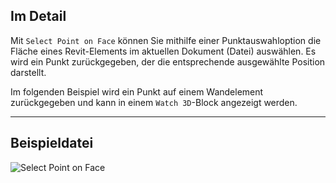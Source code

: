 ## Im Detail
Mit `Select Point on Face` können Sie mithilfe einer Punktauswahloption die Fläche eines Revit-Elements im aktuellen Dokument (Datei) auswählen. Es wird ein Punkt zurückgegeben, der die entsprechende ausgewählte Position darstellt.

Im folgenden Beispiel wird ein Punkt auf einem Wandelement zurückgegeben und kann in einem `Watch 3D`-Block angezeigt werden.
___
## Beispieldatei

![Select Point on Face](./Dynamo.Nodes.DSPointOnElementSelection_img.jpg)
